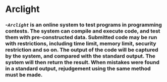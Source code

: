 # Arclight

### -<code><b><i>Arclight</i></b></code> is an online system to test programs in programming contests. The system can compile and execute code, and test them with pre-constructed data. Submitted code may be run with restrictions, including time limit, memory limit, security restriction and so on. The output of the code will be captured by the system, and compared with the standard output. The system will then return the result. When mistakes were found in a standard output, rejudgement using the same method must be made.

#
